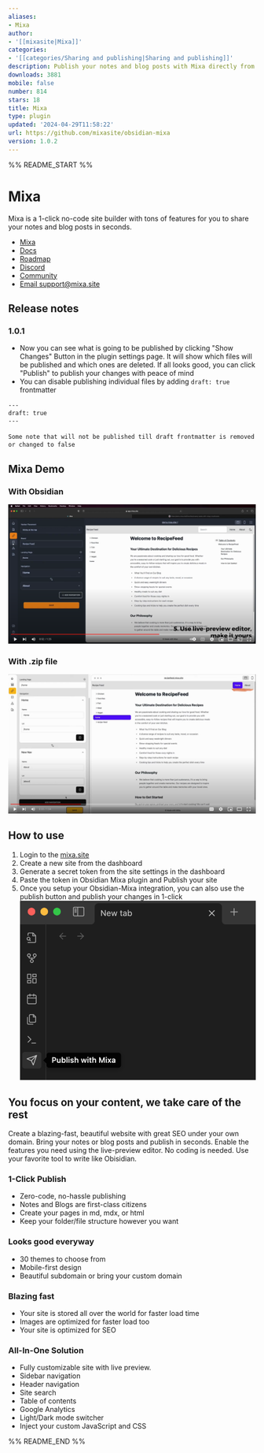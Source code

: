 ```yaml
---
aliases:
- Mixa
author:
- '[[mixasite|Mixa]]'
categories:
- '[[categories/Sharing and publishing|Sharing and publishing]]'
description: Publish your notes and blog posts with Mixa directly from Obsidian
downloads: 3881
mobile: false
number: 814
stars: 18
title: Mixa
type: plugin
updated: '2024-04-29T11:58:22'
url: https://github.com/mixasite/obsidian-mixa
version: 1.0.2
---
```


%% README_START %%

# Mixa
Mixa is a 1-click no-code site builder with tons of features for you to share your notes and blog posts in seconds.

- [Mixa](https://mixa.site)
- [Docs](https://mixa.site/docs)
- [Roadmap](https://trello.com/b/UG0i4eJR/mixa-roadmap)
- [Discord](https://discord.com/invite/z3xNMHjUt7)
- [Community](https://mixasite.talkyard.net/)
- [Email support@mixa.site](mailto:support@mixa.site)

## Release notes
### 1.0.1
- Now you can see what is going to be published by clicking "Show Changes" Button in the plugin settings page. It will show which files will be published and which ones are deleted. If all looks good, you can click "Publish" to publish your changes with peace of mind
- You can disable publishing individual files by adding `draft: true` frontmatter 
```
---
draft: true
---

Some note that will not be published till draft frontmatter is removed or changed to false
```


## Mixa Demo
### With Obsidian
[![Mixa Obsidian Demo](https://raw.githubusercontent.com/mixasite/obsidian-mixa/HEAD/mixa_obs_thumbnail.png)](https://youtu.be/FrvZd2pdX-g)

### With .zip file
[![Mixa Demo](https://raw.githubusercontent.com/mixasite/obsidian-mixa/HEAD/mixa_thumbnail.png)](https://youtu.be/-Ylp5Dm9sVo)

## How to use
1. Login to the [mixa.site](https://mixa.site)
2. Create a new site from the dashboard
3. Generate a secret token from the site settings in the dashboard
4. Paste the token in Obsidian Mixa plugin and Publish your site
5. Once you setup your Obsidian-Mixa integration, you can also use the publish button and publish your changes in 1-click
![](https://raw.githubusercontent.com/mixasite/obsidian-mixa/HEAD/publish-icon.png)

## You focus on your content, we take care of the rest
Create a blazing-fast, beautiful website with great SEO under your own domain. Bring your notes or blog posts and publish in seconds. Enable the features you need using the live-preview editor. No coding is needed. Use your favorite tool to write like Obisidian.

### 1-Click Publish
- Zero-code, no-hassle publishing
- Notes and Blogs are first-class citizens
- Create your pages in md, mdx, or html
- Keep your folder/file structure however you want

### Looks good everyway
- 30 themes to choose from
- Mobile-first design
- Beautiful subdomain or bring your custom domain

### Blazing fast
- Your site is stored all over the world for faster load time
- Images are optimized for faster load too
- Your site is optimized for SEO

### All-In-One Solution
- Fully customizable site with live preview.
- Sidebar navigation
- Header navigation
- Site search
- Table of contents
- Google Analytics
- Light/Dark mode switcher
- Inject your custom JavaScript and CSS


%% README_END %%